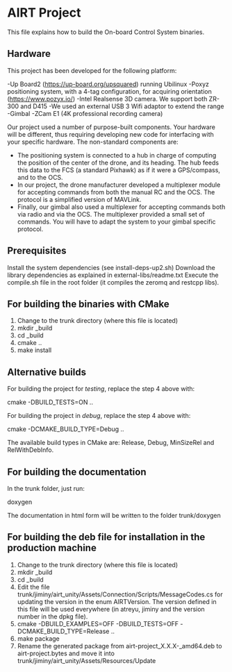 # AIRT Project

This file explains how to build the On-board Control System binaries.

Hardware
--------
This project has been developed for the following platform:

-Up Board2 (https://up-board.org/upsquared) running Ubilinux
-Poxyz positioning system, with a 4-tag configuration, for acquiring orientation (https://www.pozyx.io/)
-Intel Realsense 3D camera. We support both ZR-300 and D415
-We used an external USB 3 Wifi adaptor to extend the range
-Gimbal
-ZCam E1 (4K professional recording camera)

Our project used a number of purpose-built components. Your hardware will be different, thus requiring developing new code  for interfacing with your specific hardware. The non-standard components are:
* The positioning system is connected to a hub in charge of computing the position of the center of the drone, and its heading. The hub feeds this data to the FCS (a standard Pixhawk) as if it were a GPS/compass, and to the OCS.
* In our project, the drone manufacturer developed a multiplexer module for accepting commands from both the manual RC and the OCS. The protocol is a simplified version of MAVLink.
* Finally, our gimbal also used a multiplexer for accepting commands both via radio and via the OCS. The multiplexer provided a small set of commands. You will have to adapt the system to your gimbal specific protocol.

Prerequisites
-------------
Install the system dependencies (see install-deps-up2.sh)
Download the library dependencies as explained in external-libs/readme.txt
Execute the compile.sh file in the root folder (it compiles the zeromq and restcpp libs).


For building the binaries with CMake
------------------------------------

1. Change to the trunk directory (where this file is located)
2. mkdir _build
3. cd _build
4. cmake ..
5. make install

Alternative builds
------------------

For building the project for *testing*, replace the step 4 above with:

cmake -DBUILD_TESTS=ON ..

For building the project in *debug*, replace the step 4 above with:

cmake -DCMAKE_BUILD_TYPE=Debug ..

The available build types in CMake are: Release, Debug, MinSizeRel and RelWithDebInfo.


For building the documentation
------------------------------

In the trunk folder, just run:

doxygen

The documentation in html form will be written to the folder trunk/doxygen



For building the deb file for installation in the production machine
--------------------------------------------------------------------
1. Change to the trunk directory (where this file is located)
2. mkdir _build
3. cd _build
4. Edit the file trunk/jiminy/airt_unity/Assets/Connection/Scripts/MessageCodes.cs 
   for updating the version in the enum AIRTVersion. The version defined in this 
   file will be used everywhere (in atreyu, jiminy and the version number in the 
   dpkg file).
4. cmake -DBUILD_EXAMPLES=OFF -DBUILD_TESTS=OFF -DCMAKE_BUILD_TYPE=Release ..
5. make package
6. Rename the generated package from airt-project_X.X.X-_amd64.deb to
   airt-project.bytes and move it into 
   trunk/jiminy/airt_unity/Assets/Resources/Update

